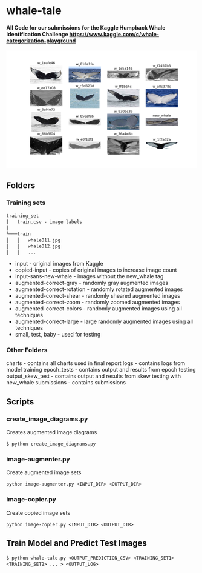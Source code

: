# whale-tale

#### All Code for our submissions for the Kaggle Humpback Whale Identification Challenge https://www.kaggle.com/c/whale-categorization-playground

![Alt text](./charts/whales_sample.png?raw=true "Whale Image Samples")

## Folders

### Training sets

```
training_set 
|   train.csv - image labels
│
└───train
│   │   whale011.jpg
│   │   whale012.jpg
│   │   ...
```

* input - original images from Kaggle
* copied-input - copies of original images to increase image count
* input-sans-new-whale - images without the new_whale tag
* augmented-correct-gray - randomly gray augmented images
* augmented-correct-rotation - randomly rotated augmented images
* augmented-correct-shear - randomly sheared augmented images
* augmented-correct-zoom - randomly zoomed augmented images
* augmented-correct-colors - randomly augmented images using all techniques
* augmented-correct-large - large randomly augmented images using all techniques
* small, test, baby - used for testing

### Other Folders

charts - contains all charts used in final report
logs - contains logs from model training 
epoch_tests - contains output and results from epoch testing
output_skew_test - contains output and results from skew testing with new_whale
submissions - contains submissions

## Scripts


### create_image_diagrams.py
Creates augmented image diagrams
```
$ python create_image_diagrams.py
```

### image-augmenter.py
Create augmented image sets
```
python image-augmenter.py <INPUT_DIR> <OUTPUT_DIR>
```

### image-copier.py
Create copied image sets
```
python image-copier.py <INPUT_DIR> <OUTPUT_DIR>
```

## Train Model and Predict Test Images

```
$ python whale-tale.py <OUTPUT_PREDICTION_CSV> <TRAINING_SET1> <TRAINING_SET2> ... > <OUTPUT_LOG>
```
